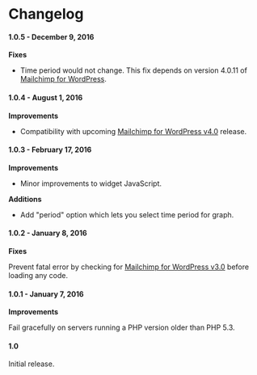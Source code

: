 # Changelog

#### 1.0.5 - December 9, 2016

**Fixes**

- Time period would not change. This fix depends on version 4.0.11 of [Mailchimp for WordPress](https://wordpress.org/plugins/mailchimp-for-wp/changelog/).


#### 1.0.4 - August 1, 2016

**Improvements**

- Compatibility with upcoming [Mailchimp for WordPress v4.0](https://mc4wp.com/kb/upgrading-to-4-0/) release.


#### 1.0.3 - February 17, 2016

**Improvements**

- Minor improvements to widget JavaScript.

**Additions**

- Add "period" option which lets you select time period for graph.


#### 1.0.2 - January 8, 2016

**Fixes**

Prevent fatal error by checking for [Mailchimp for WordPress v3.0](https://mc4wp.com/blog/the-big-three-o-release/) before loading any code.


#### 1.0.1 - January 7, 2016

**Improvements**

Fail gracefully on servers running a PHP version older than PHP 5.3.


#### 1.0

Initial release.